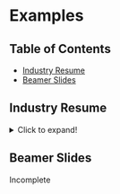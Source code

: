 # Examples

## Table of Contents

* [Industry Resume](#industry-resume)
* [Beamer Slides](#beamer-slides)

## Industry Resume

<details>
<summary>Click to expand!</summary>

* Input tex files are under the current directory
* Dependencies: TexLive (MikTeX) aka software containing 
	`pdflatex` or `latexmk`
* Execution

In your favorite linux terminal, navigate to `firstClass` 
directory. Run the following script/steps.

```Shell
# Source bash script
unset srcPL_resume
. scripts/make_resume.sh
[ ! $? -eq 0 ] && echo "Error src-ing make_resume.sh" >&2 \
	&& return 1

# Set some inputs
repo_dir="$git_dir/firstClass"
tmp_dir="$repo_dir/examples"
out_dir="$tmp_dir/output"
[ ! -d "$out_dir" ] && mkdir "$out_dir"

# Compile contents
make_resumeTex \
	--compile \
	-o "$out_dir" \
	--name "First Last, Degree" \
	--email abc@def.com \
	--github username \
	--location "City, State" \
	--position "Job Position" \
	--phone 123-456-7890 \
	--linkedin username \
	--orcid 0000-0000-0000-0000 \
	--class_fn "$repo_dir/files/resume.cls" \
	--educate_fn "$tmp_dir/education.tex" \
	--exper_fn "$tmp_dir/experience.tex" \
	--objective_fn "$tmp_dir/objective.tex" \
	--publish_fn "$tmp_dir/publications.tex" \
	--skills_fn "$tmp_dir/skills.tex" \
	--courses_fn "$tmp_dir/courses.tex"

[ ! $? -eq 0 ] && echo "Error in make_resumeTex" >&2 \
	&& return 1

```

Check out the [constructed TEX file](output/resume.tex) 
and [output PDF](output/resume.pdf). To compile the TEX 
file in your favorite TEX editor, export the directory 
containing the class file aka `Shell export TEXINPUTS="$repo_dir/files"`).

</details>

## Beamer Slides

Incomplete
